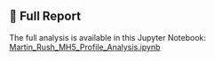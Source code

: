 ## 📄 Full Report

The full analysis is available in this Jupyter Notebook:  
[Martin_Rush_MH5_Profile_Analysis.ipynb](Martin_Rush_MH5_Profile_Analysis.ipynb)
